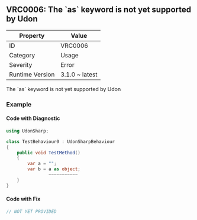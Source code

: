 ## VRC0006: The \`as\` keyword is not yet supported by Udon

| Property        | Value          | 
| --------------- | -------------- | 
| ID              | VRC0006        | 
| Category        | Usage          | 
| Severity        | Error          | 
| Runtime Version | 3.1.0 ~ latest | 

The \`as\` keyword is not yet supported by Udon  

### Example

#### Code with Diagnostic


```csharp
using UdonSharp;

class TestBehaviour0 : UdonSharpBehaviour
{
    public void TestMethod()
    {
        var a = "";
        var b = a as object;
                ~~~~~~~~~~~
    }
}
```

#### Code with Fix


```csharp
// NOT YET PROVIDED
```


